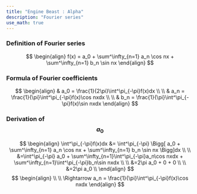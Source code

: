 ```yaml
---
title: "Engine Beast : Alpha"
description: "Fourier series"
use_math: true
---
```


### Definition of Fourier series
$$
\begin{align}
f(x) = a_0 + \sum^\infty_{n=1} a_n \cos nx + \sum^\infty_{n=1} b_n \sin nx
\end{align}
$$  
  

### Formula of Fourier coefficients
$$
\begin{align}
& a_0 = \frac{1}{2\pi}\int^\pi_{-\pi}f(x)dx
\\
\\ & a_n = \frac{1}{\pi}\int^\pi_{-\pi}f(x)\cos nxdx
\\
\\ & b_n = \frac{1}{\pi}\int^\pi_{-\pi}f(x)\sin nxdx
\end{align}
$$  
  

### Derivation of $$a_0$$
$$
\begin{align}
\int^\pi_{-\pi}f(x)dx &= \int^\pi_{-\pi} \Bigg[ a_0 + \sum^\infty_{n=1} a_n \cos nx + \sum^\infty_{n=1} b_n \sin nx \Bigg]dx
\\
\\ &=\int^\pi_{-\pi} a_0 + \sum^\infty_{n=1}\int^\pi_{-\pi}a_n\cos nxdx + \sum^\infty_{n=1}\int^\pi_{-\pi}b_n\sin nxdx
\\
\\ &=2\pi a_0 + 0 + 0
\\
\\ &=2\pi a_0
\\
\end{align}
$$
$$
\begin{align}
\\
\\
\Rightarrow a_n = \frac{1}{\pi}\int^\pi_{-\pi}f(x)\cos nxdx
\end{align}
$$
